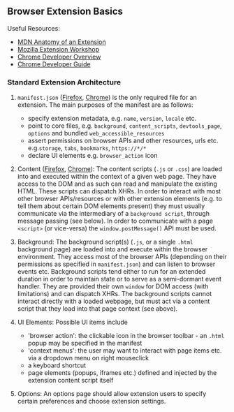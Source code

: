 ## Browser Extension Basics

Useful Resources:

- [MDN Anatomy of an Extension](https://developer.mozilla.org/en-US/docs/Mozilla/Add-ons/WebExtensions/Anatomy_of_a_WebExtension)
- [Mozilla Extension Workshop](https://extensionworkshop.com/)
- [Chrome Developer Overview](https://developer.chrome.com/extensions/overview)
- [Chrome Developer Guide](https://developer.chrome.com/extensions/devguide)


### Standard Extension Architecture

1. `manifest.json` ([Firefox](https://developer.mozilla.org/en-US/docs/Mozilla/Add-ons/WebExtensions/manifest.json), [Chrome](https://developer.chrome.com/extensions/manifest)) is the only required file for an extension. The main purposes of the manifest are as follows:
    - specify extension metadata, e.g. `name`, `version`, `locale` etc.
    - point to core files, e.g. `background`, `content_scripts`, `devtools_page`, `options` and bundled `web_accessible_resources`
    - assert permissions on browser APIs and other resources, urls etc. e.g.`storage`, `tabs`, `bookmarks`, `https://*/*`
    - declare UI elements e.g. `browser_action` icon

2. Content ([Firefox](https://developer.mozilla.org/en-US/docs/Mozilla/Add-ons/WebExtensions/Content_scripts), [Chrome](https://developer.chrome.com/extensions/content_scripts)): The content scripts (`.js` or `.css`) are loaded into and executed within the context of a given web page. They have access to the DOM and as such can read and manipulate the existing HTML. These scripts can dispatch XHRs. In order to interact with most other browser APIs/resources or with other extension elements (e.g. to tell them about certain DOM elements present) they must usually communicate via the intermediary of a `background script`, through message passing (see below). In order to communicate with a page `<script>` (or vice-versa) the `window.postMessage()` API must be used.

3. Background: The background script(s) (`.js`, or a single `.html` background page) are loaded into and execute within the browser environment. They access most of the browser APIs (depending on their permissions as specified in `manifest.json`) and can listen to browser events etc. Background scripts tend either to run for an extended duration in order to maintain state or to serve as a semi-dormant event handler. They are provided their own `window` for DOM access (with limitations) and can dispatch XHRs. The background scripts cannot interact directly with a loaded webpage, but must act via a content script that they load into that page context (see above).

4. UI Elements: Possible UI items include
    - 'browser action': the clickable icon in the browser toolbar - an `.html` popup may be specified in the manifest
    - 'context menus': the user may want to interact with page items etc. via a dropdown menu on right mouseclick
    - a keyboard shortcut
    - page elements (popups, iframes etc.) defined and injected by the extension content script itself

5. Options: An options page should allow extension users to specify certain preferences and choose extension settings.
